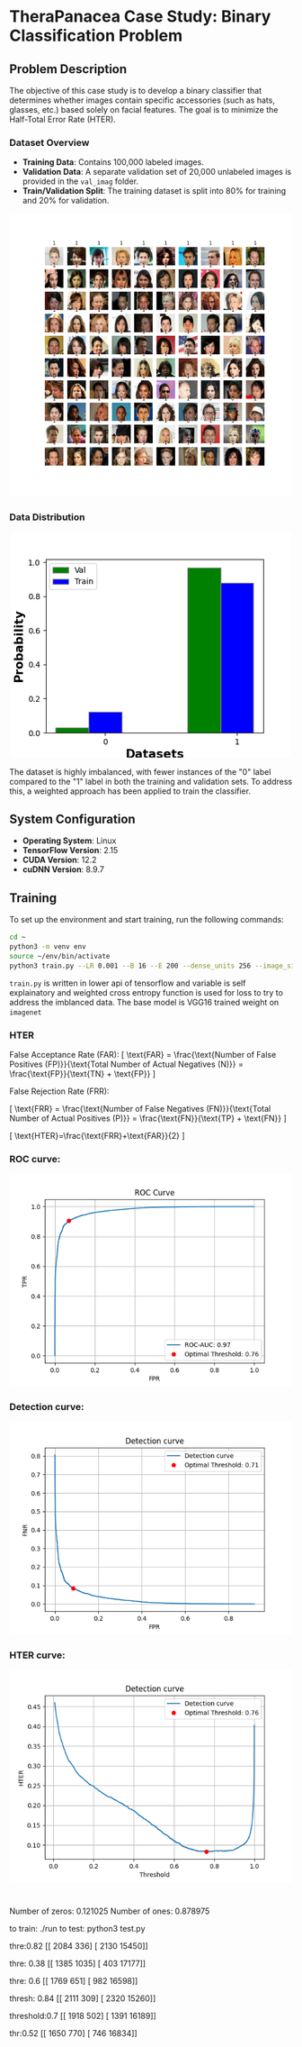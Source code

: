# TheraPanacea Case Study: Binary Classification Problem

## Problem Description
The objective of this case study is to develop a binary classifier that determines whether images contain specific accessories (such as hats, glasses, etc.) based solely on facial features. The goal is to minimize the Half-Total Error Rate (HTER).

### Dataset Overview
- **Training Data**: Contains 100,000 labeled images.
- **Validation Data**: A separate validation set of 20,000 unlabeled images is provided in the `val_imag` folder.
- **Train/Validation Split**: The training dataset is split into 80% for training and 20% for validation.

![Dataset Overview](pictures/data_image.png)

### Data Distribution
<div align="center">
	<img src="pictures/data_dist.png" alt="Data Distribution">
</div>

The dataset is highly imbalanced, with fewer instances of the "0" label compared to the "1" label in both the training and validation sets. To address this, a weighted approach has been applied to train the classifier.

## System Configuration
- **Operating System**: Linux
- **TensorFlow Version**: 2.15
- **CUDA Version**: 12.2
- **cuDNN Version**: 8.9.7

## Training

To set up the environment and start training, run the following commands:

```bash
cd ~
python3 -m venv env
source ~/env/bin/activate
python3 train.py --LR 0.001 --B 16 --E 200 --dense_units 256 --image_size 224 224 3 --base_model VGG16_Based --is_aug_data True
```
`train.py` is written in lower api of tensorflow and variable is self explainatory and weighted cross entropy function is used for loss to try to address the imblanced data. The base model is VGG16 trained weight on `imagenet`

### HTER
False Acceptance Rate (FAR):
\[
\text{FAR} = \frac{\text{Number of False Positives (FP)}}{\text{Total Number of Actual Negatives (N)}} = \frac{\text{FP}}{\text{TN} + \text{FP}}
\]

False Rejection Rate (FRR):

\[
\text{FRR} = \frac{\text{Number of False Negatives (FN)}}{\text{Total Number of Actual Positives (P)}} = \frac{\text{FN}}{\text{TP} + \text{FN}}
\]

\[
\text{HTER}=\frac{\text{FRR}+\text{FAR}}{2}
\]

### ROC curve:

<div align="center">
	<img src="pictures/ROC_curve.png" alt="ROC">
</div>


### Detection curve:

<div align="center">
	<img src="pictures/DET_curve.png" alt="Detection curve">
</div>


### HTER curve:

<div align="center">
	<img src="pictures/HTER_curve.png" alt="HTER curve">
</div>




#


Number of zeros: 0.121025
Number of ones: 0.878975

to train: ./run 
to test: python3 test.py


thre:0.82
[[ 2084   336]
 [ 2130 15450]]

thre: 0.38
 [[ 1385  1035]
 [  403 17177]]

thre: 0.6
[[ 1769   651]
 [  982 16598]]

thresh: 0.84
[[ 2111   309]
 [ 2320 15260]]

threshold:0.7
[[ 1918   502]
 [ 1391 16189]]

 thr:0.52
 [[ 1650   770]
 [  746 16834]]